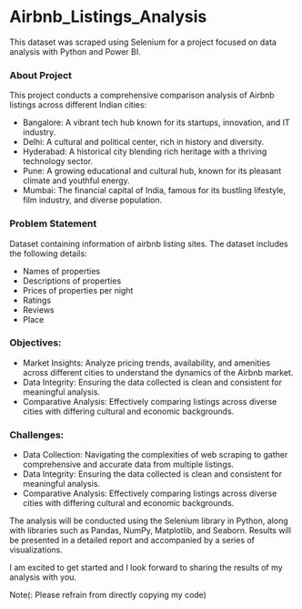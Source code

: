 # Airbnb_Listings_Analysis

This dataset was scraped using Selenium for a project focused on data analysis with Python and Power BI.

### About Project

This project conducts a comprehensive comparison analysis of Airbnb listings across different Indian cities:

- Bangalore: A vibrant tech hub known for its startups, innovation, and IT industry.
- Delhi: A cultural and political center, rich in history and diversity.
- Hyderabad: A historical city blending rich heritage with a thriving technology sector.
- Pune: A growing educational and cultural hub, known for its pleasant climate and youthful energy.
- Mumbai: The financial capital of India, famous for its bustling lifestyle, film industry, and diverse population.

### Problem Statement

Dataset containing information of airbnb listing sites. The dataset includes the following details:

- Names of properties
- Descriptions of properties
- Prices of properties per night
- Ratings
- Reviews
- Place

### Objectives:

- Market Insights: Analyze pricing trends, availability, and amenities across different cities to understand the dynamics of the Airbnb market.
- Data Integrity: Ensuring the data collected is clean and consistent for meaningful analysis.
- Comparative Analysis: Effectively comparing listings across diverse cities with differing cultural and economic backgrounds.

### Challenges:

- Data Collection: Navigating the complexities of web scraping to gather comprehensive and accurate data from multiple listings.
- Data Integrity: Ensuring the data collected is clean and consistent for meaningful analysis.
- Comparative Analysis: Effectively comparing listings across diverse cities with differing cultural and economic backgrounds.
  

The analysis will be conducted using the Selenium library in Python, along with libraries such as Pandas, NumPy, Matplotlib, and Seaborn. Results will be presented in a detailed report and accompanied by a series of visualizations.

I am excited to get started and I look forward to sharing the results of my analysis with you.

Note(: Please refrain from directly copying my code)
